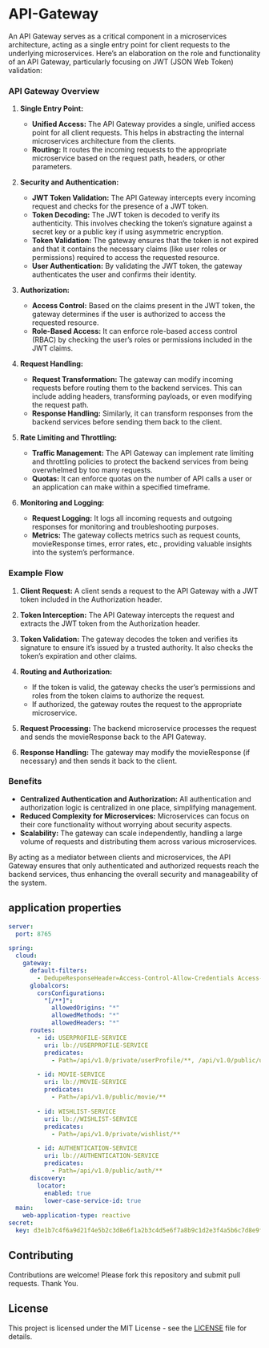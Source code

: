# API-Gateway

An API Gateway serves as a critical component in a microservices architecture, acting as a single entry point for client requests to the underlying microservices. Here’s an elaboration on the role and functionality of an API Gateway, particularly focusing on JWT (JSON Web Token) validation:

### API Gateway Overview

1. **Single Entry Point:**

   - **Unified Access:** The API Gateway provides a single, unified access point for all client requests. This helps in abstracting the internal microservices architecture from the clients.
   - **Routing:** It routes the incoming requests to the appropriate microservice based on the request path, headers, or other parameters.

2. **Security and Authentication:**

   - **JWT Token Validation:** The API Gateway intercepts every incoming request and checks for the presence of a JWT token.
   - **Token Decoding:** The JWT token is decoded to verify its authenticity. This involves checking the token’s signature against a secret key or a public key if using asymmetric encryption.
   - **Token Validation:** The gateway ensures that the token is not expired and that it contains the necessary claims (like user roles or permissions) required to access the requested resource.
   - **User Authentication:** By validating the JWT token, the gateway authenticates the user and confirms their identity.

3. **Authorization:**

   - **Access Control:** Based on the claims present in the JWT token, the gateway determines if the user is authorized to access the requested resource.
   - **Role-Based Access:** It can enforce role-based access control (RBAC) by checking the user’s roles or permissions included in the JWT claims.

4. **Request Handling:**

   - **Request Transformation:** The gateway can modify incoming requests before routing them to the backend services. This can include adding headers, transforming payloads, or even modifying the request path.
   - **Response Handling:** Similarly, it can transform responses from the backend services before sending them back to the client.

5. **Rate Limiting and Throttling:**

   - **Traffic Management:** The API Gateway can implement rate limiting and throttling policies to protect the backend services from being overwhelmed by too many requests.
   - **Quotas:** It can enforce quotas on the number of API calls a user or an application can make within a specified timeframe.

6. **Monitoring and Logging:**
   - **Request Logging:** It logs all incoming requests and outgoing responses for monitoring and troubleshooting purposes.
   - **Metrics:** The gateway collects metrics such as request counts, movieResponse times, error rates, etc., providing valuable insights into the system’s performance.

### Example Flow

1. **Client Request:** A client sends a request to the API Gateway with a JWT token included in the Authorization header.
2. **Token Interception:** The API Gateway intercepts the request and extracts the JWT token from the Authorization header.

3. **Token Validation:** The gateway decodes the token and verifies its signature to ensure it’s issued by a trusted authority. It also checks the token’s expiration and other claims.

4. **Routing and Authorization:**

   - If the token is valid, the gateway checks the user’s permissions and roles from the token claims to authorize the request.
   - If authorized, the gateway routes the request to the appropriate microservice.

5. **Request Processing:** The backend microservice processes the request and sends the movieResponse back to the API Gateway.

6. **Response Handling:** The gateway may modify the movieResponse (if necessary) and then sends it back to the client.

### Benefits

- **Centralized Authentication and Authorization:** All authentication and authorization logic is centralized in one place, simplifying management.
- **Reduced Complexity for Microservices:** Microservices can focus on their core functionality without worrying about security aspects.
- **Scalability:** The gateway can scale independently, handling a large volume of requests and distributing them across various microservices.

By acting as a mediator between clients and microservices, the API Gateway ensures that only authenticated and authorized requests reach the backend services, thus enhancing the overall security and manageability of the system.

## application properties

```yml
server:
  port: 8765

spring:
  cloud:
    gateway:
      default-filters:
        - DedupeResponseHeader=Access-Control-Allow-Credentials Access-Control-Allow-Origin
      globalcors:
        corsConfigurations:
          "[/**]":
            allowedOrigins: "*"
            allowedMethods: "*"
            allowedHeaders: "*"
      routes:
        - id: USERPROFILE-SERVICE
          uri: lb://USERPROFILE-SERVICE
          predicates:
            - Path=/api/v1.0/private/userProfile/**, /api/v1.0/public/userProfile/**

        - id: MOVIE-SERVICE
          uri: lb://MOVIE-SERVICE
          predicates:
            - Path=/api/v1.0/public/movie/**

        - id: WISHLIST-SERVICE
          uri: lb://WISHLIST-SERVICE
          predicates:
            - Path=/api/v1.0/private/wishlist/**

        - id: AUTHENTICATION-SERVICE
          uri: lb://AUTHENTICATION-SERVICE
          predicates:
            - Path=/api/v1.0/public/auth/**
      discovery:
        locator:
          enabled: true
          lower-case-service-id: true
  main:
    web-application-type: reactive
secret:
  key: d3e1b7c4f6a9d21f4e5b2c3d8e6f1a2b3c4d5e6f7a8b9c1d2e3f4a5b6c7d8e9f0
```

## Contributing

Contributions are welcome! Please fork this repository and submit pull requests. Thank You.

## License

This project is licensed under the MIT License - see the [LICENSE](../../LICENSE.md) file for details.
